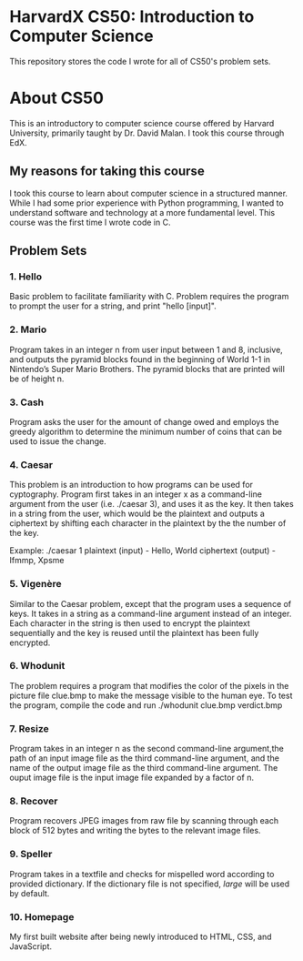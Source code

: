 # HarvardX CS50: Introduction to Computer Science
This repository stores the code I wrote for all of CS50's problem sets.

# About CS50
This is an introductory to computer science course offered by Harvard University, primarily taught by Dr. David Malan. I took this course through EdX.

## My reasons for taking this course
I took this course to learn about computer science in a structured manner. While I had some prior experience with Python programming, I wanted to understand software and technology at a more fundamental level. This course was the first time I wrote code in C.

## Problem Sets

### 1. Hello
Basic problem to facilitate familiarity with C. Problem requires the program to prompt the user for a string, and print "hello [input]".

### 2. Mario
Program takes in an integer n from user input between 1 and 8, inclusive, and outputs the pyramid blocks found in the beginning of World 1-1 in Nintendo’s Super Mario Brothers. The pyramid blocks that are printed will be of height n.

### 3. Cash
Program asks the user for the amount of change owed and employs the greedy algorithm to determine the minimum number of coins that can be used to issue the change.

### 4. Caesar
This problem is an introduction to how programs can be used for cyptography. Program first takes in an integer x as a command-line argument from the user (i.e. ./caesar 3), and uses it as the key. It then takes in a string from the user, which would be the plaintext and outputs a ciphertext by shifting each character in the plaintext by the the number of the key.

Example:
./caesar 1
plaintext (input) - Hello, World
ciphertext (output) - Ifmmp, Xpsme

### 5. Vigenère
Similar to the Caesar problem, except that the program uses a sequence of keys. It takes in a string as a command-line argument instead of an integer. Each character in the string is then used to encrypt the plaintext sequentially and the key is reused until the plaintext has been fully encrypted.

### 6. Whodunit
The problem requires a program that modifies the color of the pixels in the picture file clue.bmp to make the message visible to the human eye. To test the program, compile the code and run ./whodunit clue.bmp verdict.bmp

### 7. Resize
Program takes in an integer n as the second command-line argument,the path of an input image file as the third command-line argument, and the name of the output image file as the third command-line argument. The ouput image file is the input image file expanded by a factor of n.

### 8. Recover
Program recovers JPEG images from raw file by scanning through each block of 512 bytes and writing the bytes to the relevant image files.

### 9. Speller
Program takes in a textfile and checks for mispelled word according to provided dictionary. If the dictionary file is not specified, *large* will be used by default.

### 10. Homepage
My first built website after being newly introduced to HTML, CSS, and JavaScript.
